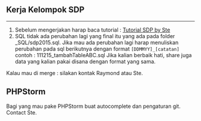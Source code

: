 ## Kerja Kelompok SDP ##
----------
 1. Sebelum mengerjakan harap baca tutorial :  [Tutorial  SDP by Ste](https://www.dropbox.com/s/jcn2rio9g7rs1pp/Tutorial%20GITHUB%20untuk%20SDP.pdf?dl=0)
 2. SQL tidak ada perubahan lagi yang final itu yang ada pada folder _SQL/sdp2015.sql. Jika mau ada perubahan lagi harap menuliskan perubahan pada sql berikutnya dengan format `[DDMMYY]_[catatan]`
 contoh : 111215_tambahTableABC.sql
 Jika kalian berbaik hati, share juga data yang kalian pakai disana dengan format yang sama. 

Kalau mau di merge :  silakan kontak Raymond atau Ste.

## PHPStorm ##
Bagi yang mau pake PHPStorm buat autocomplete dan pengaturan git. Contact Ste.